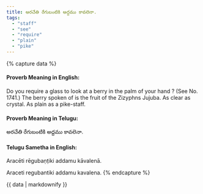 ```yaml
---
title: అరచేతి రేగుబంటికి అద్దము కావలెనా.
tags:
  - "staff"
  - "see"
  - "require"
  - "plain"
  - "pike"
---
```


{% capture data %}
#### Proverb Meaning in English:
Do you require a glass to look at a berry in the palm of your hand ?
(See No. 1741.)
The berry spoken of is the fruit of the Zizyphns Jujuba.
As clear as crystal.
As plain as a pike-staff.

#### Proverb Meaning in Telugu:
అరచేతి రేగుబంటికి అద్దము కావలెనా.

#### Telugu Sametha in English:
Aracēti rēgubaṇṭiki addamu kāvalenā.

Araceti regubantiki addamu kavalena.
{% endcapture %}

{{ data | markdownify }}


